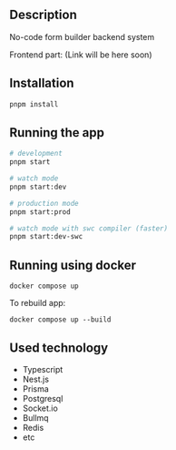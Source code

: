 ## Description

No-code form builder backend system

Frontend part: (Link will be here soon)

## Installation

```bash
pnpm install
```

## Running the app

```bash
# development
pnpm start

# watch mode
pnpm start:dev

# production mode
pnpm start:prod

# watch mode with swc compiler (faster)
pnpm start:dev-swc
```

## Running using docker
```
docker compose up
```
To rebuild app:
```
docker compose up --build
```

## Used technology
- Typescript
- Nest.js
- Prisma
- Postgresql
- Socket.io
- Bullmq
- Redis
- etc